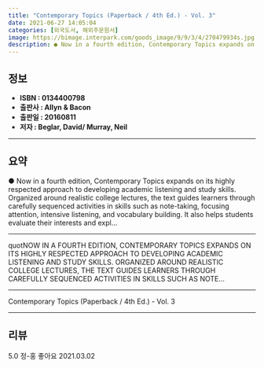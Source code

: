 ```yaml
---
title: "Contemporary Topics (Paperback / 4th Ed.) - Vol. 3"
date: 2021-06-27 14:05:04
categories: [외국도서, 해외주문원서]
image: https://bimage.interpark.com/goods_image/9/9/3/4/270479934s.jpg
description: ● Now in a fourth edition, Contemporary Topics expands on its highly respected approach to developing academic listening and study skills. Organized around re
---
```


## **정보**

- **ISBN : 0134400798**
- **출판사 : Allyn & Bacon**
- **출판일 : 20160811**
- **저자 : Beglar, David/ Murray, Neil**

------



## **요약**

●  Now in a fourth edition, Contemporary Topics  expands on its highly respected approach to developing academic listening and study skills. Organized around realistic college lectures, the text guides learners through carefully sequenced activities in skills such as note-taking, focusing attention, intensive listening, and vocabulary building. It also helps students evaluate their interests and expl...

------

quotNOW IN A FOURTH EDITION, CONTEMPORARY TOPICS  EXPANDS ON ITS HIGHLY RESPECTED APPROACH TO DEVELOPING ACADEMIC LISTENING AND STUDY SKILLS.
ORGANIZED AROUND REALISTIC COLLEGE LECTURES, THE TEXT GUIDES LEARNERS THROUGH CAREFULLY SEQUENCED ACTIVITIES IN SKILLS SUCH AS NOTE... 

------


Contemporary Topics (Paperback / 4th Ed.) - Vol. 3 

------


## **리뷰** 

5.0 정-홍 좋아요 2021.03.02 <br/>